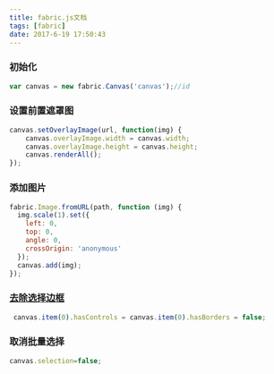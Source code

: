 ```yaml
---
title: fabric.js文档
tags: [fabric]
date: 2017-6-19 17:50:43
---
```


### 初始化

```js
var canvas = new fabric.Canvas('canvas');//id
```

### 设置前置遮罩图

```js
canvas.setOverlayImage(url, function(img) {
    canvas.overlayImage.width = canvas.width;
    canvas.overlayImage.height = canvas.height;
    canvas.renderAll();
});
```

### 添加图片

```js
fabric.Image.fromURL(path, function (img) {
  img.scale(1).set({
    left: 0,
    top: 0,
    angle: 0,
    crossOrigin: 'anonymous'
  });
  canvas.add(img);
});

```

### [去除选择边框](http://fabricjs.com/customization)

```js
 canvas.item(0).hasControls = canvas.item(0).hasBorders = false;
```

### 取消批量选择

```js
canvas.selection=false;
```